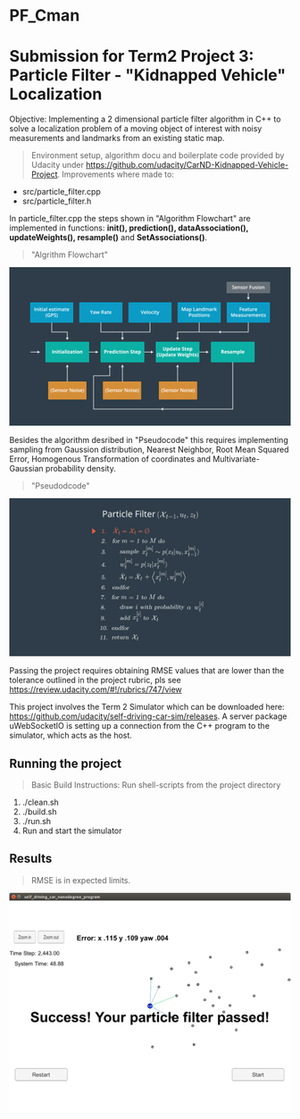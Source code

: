 # PF_Cman
# Submission for Term2 Project 3: Particle Filter - "Kidnapped Vehicle" Localization

Objective: Implementing a 2 dimensional particle filter algorithm in C++ to solve a localization problem of a moving object of interest with noisy measurements and landmarks from an existing static map. 

>Environment setup, algorithm docu and boilerplate code provided by Udacity 
under https://github.com/udacity/CarND-Kidnapped-Vehicle-Project. 
Improvements where made to:

- src/particle_filter.cpp
- src/particle_filter.h

In particle_filter.cpp the steps shown in "Algorithm Flowchart" are implemented in functions: __init(), prediction(), dataAssociation(), updateWeights(), resample()__ and __SetAssociations()__. 

> "Algrithm Flowchart"

![Image1](./flowchart.png)

Besides the algorithm desribed in "Pseudocode" this requires implementing sampling from Gaussion distribution, Nearest Neighbor, Root Mean Squared Error, Homogenous Transformation of coordinates and Multivariate-Gaussian probability density.
> "Pseudodcode"

![Image2](./pseudocode.png)

Passing the project requires obtaining RMSE values that are lower than the tolerance outlined in the project rubric, 
pls see https://review.udacity.com/#!/rubrics/747/view

This project involves the Term 2 Simulator which can be downloaded here: https://github.com/udacity/self-driving-car-sim/releases. A server package uWebSocketIO is setting up a connection from the C++ program to the simulator, which acts as the host.

## Running the project
> Basic Build Instructions: Run shell-scripts from the project directory
1. ./clean.sh
2. ./build.sh
3. ./run.sh
5. Run and start the simulator

## Results
> RMSE is in expected limits.

![Image3](./results100.png)
